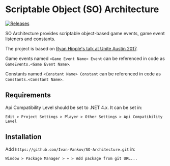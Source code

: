 # Scriptable Object (SO) Architecture
[![Releases](https://img.shields.io/github/release/Ivan-Vankov/SO-Architecture.svg)](https://github.com/Ivan-Vankov/SO-Architecture/releases)

SO Architecture provides scriptable object-based game events, game event listeners and constants.

The project is based on [Ryan Hipple's talk at Unite Austin 2017](https://www.youtube.com/watch?v=raQ3iHhE_Kk).

Game events named `<Game Event Name> Event` can be referenced in code as `GameEvents.<Game Event Name>`.

Constants named `<Constant Name> Constant` can be referenced in code as `Constants.<Constant Name>`.

## Requirements
Api Compatibility Level should be set to .NET 4.x. It can be set in:
```
Edit > Project Settings > Player > Other Settings > Api Compatibility Level
```
## Installation
Add `https://github.com/Ivan-Vankov/SO-Architecture.git` in:
```
Window > Package Manager > + > Add package from git URL...
```
